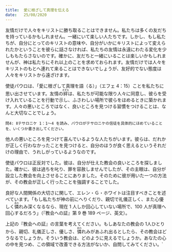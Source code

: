 ```yaml
---
title:  愛に根ざして真理を伝える
date:   25/08/2020
---
```


友情だけで人々をキリストに勝ち取ることはできません。私たちは多くの友だちを持っているかもしれません。一緒にいて楽しい人たちです。しかし、もし私たちが、自分にとってのキリストの意味や、自分がいかにキリストによって変えられたかということを彼らに話さなければ、私たちの友情は永遠にわたる変化を少しももたらさないのです。確かに、友だちと一緒にいることは楽しいかもしれませんが、神は私たちにそれ以上のことを求めておられます。友情だけでは人々をキリストのもとへ連れて来ることはできないでしょうが、友好的でない態度は人々をキリストから遠ざけます。

使徒パウロは、「愛に根ざして真理を語（る）」（エフェ 4：15）ことを私たちに思い出させています。友情の<ruby>絆<rt>きずな</rt></ruby>は、私たちが可能な限り人々に同意し、彼らを受け入れていることを行動で示し、ふさわしい場所で彼らをほめるときに築かれます。人々の悪いところではなく、良いところを見つける習慣をつけることは、なんと大切なことでしょう。

`問4: Ⅱテサロニケ 1：1～4 を読み、パウロがテサロニケの信徒を具体的にほめていることを、いくつか書き出してください。`

他人の悪いところを見つけて喜んでいるような人たちがいます。彼らは、だれかが正しく行わなかったことを見つけると、自分のほうが良く思えるというそれだけの理由で、うれしがっているようなのです。

使徒パウロは正反対でした。彼は、自分が仕えた教会の良いところを探しました。確かに、彼は過ちを叱り、罪を容赦しませんでしたが、その主眼は、自分が設立した教会を向上させることにありました。そのために彼が用いた一つの方法が、その教会が正しく行ったことを強調することでした。

良好な人間関係の大切さに関して、エレン・Ｇ・ホワイトは注目すべきことを述べています。「もし私たちが神の前にへりくだり、親切で礼儀正しく、また心優しく<ruby>憐<rt>あわ</rt></ruby>れみ深くなるなら、現在 1 人しか回心していない場所で、100 人が真理へ回心するだろう」（『教会への証』第 9 巻 189 ページ、英文）。

上記の『教会への証』の言葉を考えてください。もしあなたの教会の 1人ひとりから、親切、礼儀正しさ、優しさ、<ruby>憐<rt>あわ</rt></ruby>れみがあふれ出るとしたら、その教会はどうなるでしょうか。そういう教会は、どのように見えるでしょうか。あなたの心の中を見つめ、この領域で改善できる方法がないか、自問してみてください。`